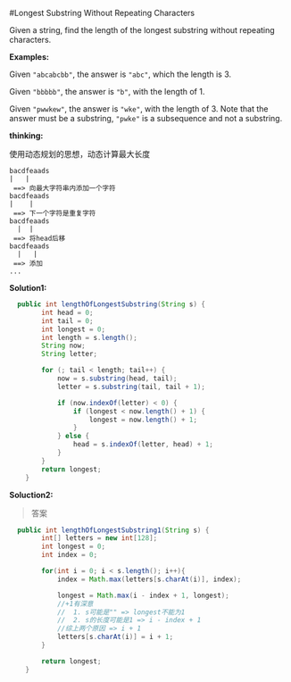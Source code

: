 #Longest Substring Without Repeating Characters

Given a string, find the length of the longest substring without repeating characters.

**Examples:**

Given ```"abcabcbb"```, the answer is ```"abc"```, which the length is 3.

Given ```"bbbbb"```, the answer is ```"b"```, with the length of 1.

Given ```"pwwkew"```, the answer is ```"wke"```, with the length of 3. Note that the answer must be a substring, ```"pwke"``` is a subsequence and not a substring.

**thinking:**

使用动态规划的思想，动态计算最大长度

```
bacdfeaads
|   |     
 ==> 向最大字符串内添加一个字符
bacdfeaads
|    |   
 ==> 下一个字符是重复字符
bacdfeaads
  |  |   
 ==> 将head后移
bacdfeaads
  |   |       
 ==> 添加
...
```

**Solution1:**

```java
  public int lengthOfLongestSubstring(String s) {
		int head = 0;
		int tail = 0;
		int longest = 0;
		int length = s.length();
		String now;
		String letter;

		for (; tail < length; tail++) {
			now = s.substring(head, tail);
			letter = s.substring(tail, tail + 1);

			if (now.indexOf(letter) < 0) {
				if (longest < now.length() + 1) {
					longest = now.length() + 1;
				}
			} else {
				head = s.indexOf(letter, head) + 1;
			}
		}
		return longest;
	}
```

**Soluction2:**

> 答案

```java
  public int lengthOfLongestSubstring1(String s) {
        int[] letters = new int[128];
        int longest = 0;
        int index = 0;

        for(int i = 0; i < s.length(); i++){
            index = Math.max(letters[s.charAt(i)], index);

            longest = Math.max(i - index + 1, longest);
            //+1有深意
            //  1. s可能是"" => longest不能为1
            //  2. s的长度可能是1 => i - index + 1
            //综上两个原因 => i + 1
            letters[s.charAt(i)] = i + 1;
        }

        return longest;
    }
```
